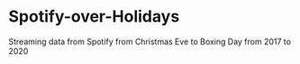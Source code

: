 # Spotify-over-Holidays
Streaming data from Spotify from Christmas Eve to Boxing Day from 2017 to 2020
